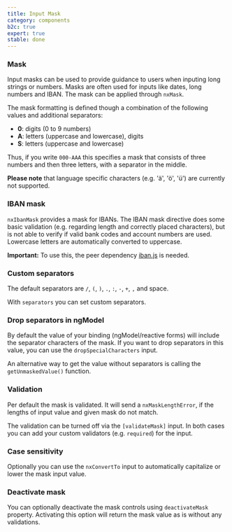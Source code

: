 ```yaml
---
title: Input Mask
category: components
b2c: true
expert: true
stable: done
---
```


### Mask

Input masks can be used to provide guidance to users when inputing long strings or numbers. Masks are often used for inputs like dates, long numbers and IBAN. The mask can be applied through `nxMask`.

The mask formatting is defined though a combination of the following values and additional separators:

- **0**: digits (0 to 9 numbers)
- **A**: letters (uppercase and lowercase), digits
- **S**: letters (uppercase and lowercase)

Thus, if you write `000-AAA` this specifies a mask that consists of three numbers and then three letters, with a separator in the middle.

**Please note** that language specific characters (e.g. 'ä', 'ö', 'ü') are currently not supported.

<!-- example(mask) -->

### IBAN mask

`nxIbanMask` provides a mask for IBANs. The IBAN mask directive does some basic validation (e.g. regarding length and correctly placed characters), but is not able to verify if valid bank codes and account numbers are used. Lowercase letters are automatically converted to uppercase.

**Important:** To use this, the peer dependency [iban.js](https://github.com/arhs/iban.js/) is needed.

<!-- example(iban-mask) -->

### Custom separators

The default separators are `/`, `(`, `)`, `.`, `:`, `-`, `+`, `,` and space.

With `separators` you can set custom separators.

<!-- example(mask-separators) -->

### Drop separators in ngModel

By default the value of your binding (ngModel/reactive forms) will include the separator characters of the mask. If you want to drop separators in this value, you can use the `dropSpecialCharacters` input.

An alternative way to get the value without separators is calling the `getUnmaskedValue()` function.

<!-- example(mask-drop-characters) -->

### Validation

Per default the mask is validated. It will send a `nxMaskLengthError`, if the lengths of input value and given mask do not match.

The validation can be turned off via the `[validateMask]` input. In both cases you can add your custom validators (e.g. `required`) for the input.

<!-- example(mask-validation) -->

### Case sensitivity

Optionally you can use the `nxConvertTo` input to automatically capitalize or lower the mask input value.

<!-- example(mask-case) -->


### Deactivate mask

You can optionally deactivate the mask controls using `deactivateMask` property. Activating this option will return the mask value as is without any validations.

<!-- example(mask-deactivate) -->
